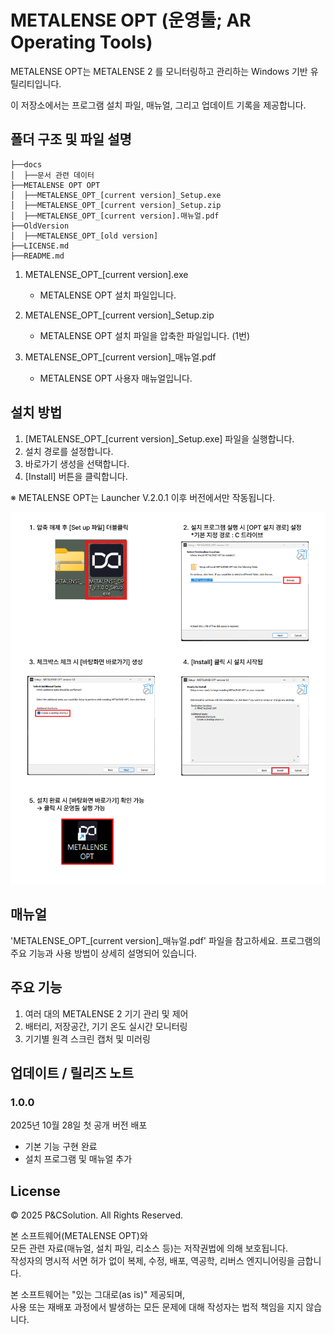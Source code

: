 # METALENSE OPT (운영툴; AR Operating Tools)
METALENSE OPT는 METALENSE 2 를 모니터링하고 관리하는 Windows 기반 유틸리티입니다.

이 저장소에서는 프로그램 설치 파일, 매뉴얼, 그리고 업데이트 기록을 제공합니다.


## 폴더 구조 및 파일 설명
```
├──docs 
│  ├──문서 관련 데이터
├──METALENSE OPT OPT 
│  ├──METALENSE_OPT_[current version]_Setup.exe
│  ├──METALENSE_OPT_[current version]_Setup.zip
│  ├──METALENSE_OPT_[current version].매뉴얼.pdf
├──OldVersion
│  ├──METALENSE_OPT_[old version]
├──LICENSE.md
├──README.md
```
1. METALENSE_OPT_[current version].exe
      - METALENSE OPT 설치 파일입니다.

2. METALENSE_OPT_[current version]_Setup.zip
      - METALENSE OPT 설치 파일을 압축한 파일입니다. (1번)

3. METALENSE_OPT_[current version]_매뉴얼.pdf
      - METALENSE OPT 사용자 매뉴얼입니다.


## 설치 방법
1. [METALENSE_OPT_[current version]_Setup.exe] 파일을 실행합니다.
2. 설치 경로를 설정합니다.
3. 바로가기 생성을 선택합니다.
4. [Install] 버튼을 클릭합니다.

※ METALENSE OPT는 Launcher V.2.0.1 이후 버전에서만 작동됩니다.

![Image01.png](./docs/image01.png)


## 매뉴얼
'METALENSE_OPT_[current version]_매뉴얼.pdf' 파일을 참고하세요.
프로그램의 주요 기능과 사용 방법이 상세히 설명되어 있습니다.


## 주요 기능

1. 여러 대의 METALENSE 2 기기 관리 및 제어
2. 배터리, 저장공간, 기기 온도 실시간 모니터링
3. 기기별 원격 스크린 캡처 및 미러링


## 업데이트 / 릴리즈 노트

### 1.0.0
2025년 10월 28일
첫 공개 버전 배포
- 기본 기능 구현 완료
- 설치 프로그램 및 매뉴얼 추가


## License
© 2025 P&CSolution. All Rights Reserved.

본 소프트웨어(METALENSE OPT)와  
모든 관련 자료(매뉴얼, 설치 파일, 리소스 등)는 저작권법에 의해 보호됩니다.  
작성자의 명시적 서면 허가 없이 복제, 수정, 배포, 역공학, 리버스 엔지니어링을 금합니다.

본 소프트웨어는 "있는 그대로(as is)" 제공되며,  
사용 또는 재배포 과정에서 발생하는 모든 문제에 대해 작성자는 법적 책임을 지지 않습니다.
